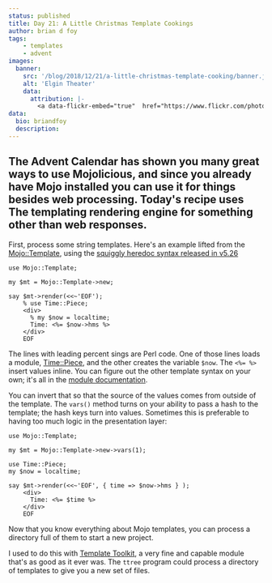 ```yaml
---
status: published
title: Day 21: A Little Christmas Template Cookings
author: brian d foy
tags:
    - templates
    - advent
images:
  banner:
    src: '/blog/2018/12/21/a-little-christmas-template-cooking/banner.jpg'
    alt: 'Elgin Theater'
    data:
      attribution: |-
        <a data-flickr-embed="true"  href="https://www.flickr.com/photos/39908901@N06/11412118604/in/photolist-ios6gA-5LGoKq-PnBoBQ-ibEPHM-7qUncc-SSGFhT-SCYSD9-7pwexw-2doKrZi-b18y32-acMecE-91MNrB-ogyG6P-LX7iMB-ShNXEj-8ZydMc-qdCE4G-4gn2We-qeqCfM-vcGZh-uVByK-h7ffe3-5y5KW9-2cvWMiq-G28Wj6-9ghgVP-4kkcHa-95mLjQ-45ntcs-ShQc5J-nKVW5Q-SP6zgo-imwWqF-SFiTgF-b1xMUr-98xU34-iy3ziA-3ajXVu-7qujMF-SFiitR-dD7wZD-nZfia-kyWT4M-iAZSYf-8ys5cz-94snpg-ShNKW9-5EV5Ns-21qzGXJ-b3oaiT" title="Peanut Butter Kisses cookies"><img src="https://farm8.staticflickr.com/7346/11412118604_cd0ee37d7c_k.jpg" width="2048" height="1356" alt="Peanut Butter Kisses cookies"></a>
data:
  bio: briandfoy
  description:
---
```

The Advent Calendar has shown you many great ways to use Mojolicious, and since you already have Mojo installed you can use it for things besides web processing. Today's recipe uses The templating rendering engine for something other than web responses.
---

First, process some string templates. Here's an example lifted from the [Mojo::Template](https://mojolicious.org/perldoc/Mojo/Template), using the [squiggly heredoc syntax released in v5.26](https://www.effectiveperlprogramming.com/2016/12/strip-leading-spaces-from-here-docs-with-v5-26/)

	use Mojo::Template;

	my $mt = Mojo::Template->new;

	say $mt->render(<<~'EOF');
		% use Time::Piece;
		<div>
		  % my $now = localtime;
		  Time: <%= $now->hms %>
		</div>
		EOF

The lines with leading percent sings are Perl code. One of those lines loads a module, [Time::Piece](), and the other creates the variable `$now`. The `<%= %>` insert values inline. You can figure out the other template syntax on your own; it's all in the [module documentation](https://mojolicious.org/perldoc/Mojo/Template).

You can invert that so that the source of the values comes from outside of the template. The `vars()` method turns on your ability to pass a hash to the template; the hash keys turn into values. Sometimes this is preferable to having too much logic in the presentation layer:

	use Mojo::Template;

	my $mt = Mojo::Template->new->vars(1);

	use Time::Piece;
	my $now = localtime;

	say $mt->render(<<~'EOF', { time => $now->hms } );
		<div>
		  Time: <%= $time %>
		</div>
		EOF

Now that you know everything about Mojo templates, you can process a directory full of them to start a new project.

I used to do this with [Template Toolkit](http://template-toolkit.org), a very fine and capable module that's as good as it ever was. The `ttree` program could process a directory of templates to give you a new set of files.

